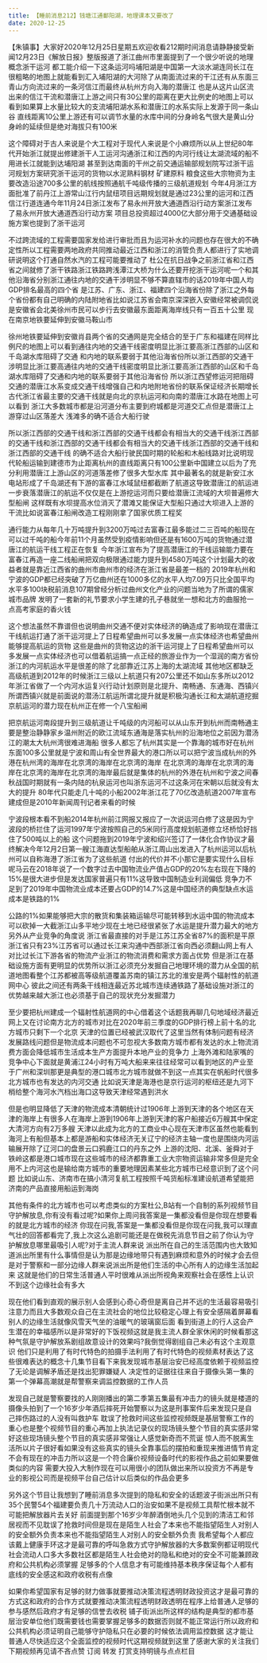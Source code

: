 ```yaml
---
title: 【睡前消息212】钱塘江通鄱阳湖，地理课本又要改了
date: 2020-12-25
---
```


【朱镇事】大家好2020年12月25日星期五欢迎收看212期时间消息请静静接受新闻12月23日《解放日报》整版报道了浙江曲州市里面提到了一个很少听说的地理概念浙干运河
都工能介绍一下这条运河吗埔阳湖是中国第一大淡水湖连同长江在很粗略的地图上就能看到汇入埔阳湖的大河除了从南面流过来的干江还有从东面三青山方向流过来的一条河信江而最终从杭州方向入海的潜唐江
也是从这片山区流出来的信江干流和潜唐江上游之间只有30公里的距离在更大比例史的地图上可以看到如果算上水量比较大的支流埔阳湖水系和潜唐江的水系实际上发源于同一条山谷
直线距离10公里上游还有可以调节水量的水库中间的分身岭名气很大是黄山分身岭的延续但是绝对海拔只有100米

这个障碍对于古人来说是个大工程对于现代人来说是个小麻烦所以从上世纪80年代开始浙江就提出修建浙干人工运河沟通浙江和江西的内河行线让太湖流域的船不用进长江就能到达埔阳湖
甚至到达南面的干州之前交通运输部规划院写过浙干运河规划方案研究浙干运河的货物以水泥熟料钢材 矿建原料 粮食这些大宗物资为主要改造沿途700多公里的航线按照通航千吨级传播的三级航道规划
今年4月浙江方面批准了前丹江上游常山江行内鼠纽项目远期规划就是通过23公里的运河和江西信江行道连通今年11月24日浙江发布了易永州开放大通道西沿行动方案浙江发布了易永州开放大通道西沿行动方案
项目总投资超过4000亿大部分用于交通基础设施方案也提到了浙干运河

不过跨流域的工程需要国家发给进行审批而且为运河补水的问题也存在很大的不确定性所以工程需要两地政府共同推动最近江西和浙江的消管负责人都进行了实地调研说明这个打通自然水汽的工程可能要推动了
杜公在抗日战争之前浙江省和江西省之间就修了浙干铁路浙江铁路跨浅潭江大桥为什么还要开挖浙干运河呢一个和其他沿海省分别浙江通往内地的交通干涉明显不够不算直辖市的话2019年中国人均GDP排名最高的四个省
是江苏、广东、浙江、福建四个沿海省份除了浙江之外每个省份都有自己明确的内陆附地省比如说江苏省会南京深深嵌入安徽经常被调侃说是安徽省会北美徐州市民可以步行去安徽最东面距离海岸线只有一百五十公里
现在南京地铁要延伸到安徽马鞍山市

徐州地铁要延伸到安徽肖县两个省的交通网是完全结合的至于广东和福建在同样比例尺的地图上可以看到通往内地的交通干线密度明显比浙江要高浙江西部的山区和千岛湖水库阻碍了交通
和内地的联系要弱于其他沿海省份所以浙江西部的交通干涉明显比浙江要高通往内地的交通干线密度明显比浙江要高浙江西部的山区和千岛湖水库阻碍了交通和内地的联系要弱于其他沿海省份
所以浙江西望修运河把阻碍交通的潜唐江水系变成交通干线增强自己和内地附地省份的联系保证经济长期增长古代浙江省最主要的交通干线就是向北的京杭运河和向南的潜唐江水路在地图上可以看到
浙江大多数城市都是沿河道分布主要到府城都是河道交汇点但是潜唐江上游穿过山区落差大 浅滩多的确不适合大船行驶

所以浙江西部的交通干线和浙江西部的交通干线都会有相当大的交通干线浙江西部的交通干线和浙江西部的交通干线都会有相当大的交通干线浙江西部的交通干线和浙江西部的交通干线
的确不适合大船行驶民国时期的轮船和木船线路对比说明现代轮船运输到建德市为止距离杭州的直线距离只有100公里新中国建立以后为了充分利用潜唐江上游山区的河道落差修了很多大型水库
其中最著名的就是新安江水电站形成了千岛湖还有下游的富春江水域鼠纽都截断了航道这导致潜唐江的航运进一步衰落潜唐江的航运不仅仅是在上游挖运河而只要给潜唐江流域的大坝普遍修大型船闸
这样既有水坝提高水位消灭了潜滩又能保证大型船只通过大坝进入上游的干流比如说富春江船闸改造工程刚刚拿了国家优质工程奖

通行能力从每年几十万吨提升到3200万吨过去富春江最多能过二三百吨的船现在可以过千吨的船今年前11个月虽然受到疫情影响但还是有1600万吨的货物通过潜唐江的航运干线工程正在恢复
今年浙江宣布为了提高潜唐江的干线运输能力要在富春江再造一座二线船闸把双向极限通过能力提升到4580万吨这个计划最大的收益者就是靠近江西省的曲州市曲州市的经济在浙江省是最差一档的
2019年杭州和宁波的GDP都已经突破了万亿曲州还在1000多亿的水平人均7.09万只比全国平均水平多100块税前消息107期曾经分析过曲州文化产业的问题当地为了所谓的儒家城市品牌
发明了一套新的礼节要求小学生建的孔子巷就坐一想和北方的曲服抢一点高考家庭的香火钱

这个想法虽然不靠谱但也说明曲州交通不便对实体经济的确造成了影响现在潜唐江干线航运打通了浙干运河提上了日程希望曲州可以多发展一点实体经济也希望曲州能够提高航运的货物
这些是曲州的货物这边的浙干运河提上了日程希望曲州可以多发展一点实体经济也可以借着航运搞一点正经的旅游业作为一个湿润的南方省份浙江的内河航运水平是很差的除了北部靠近江苏上海的太湖流域
其他地区都缺乏高级航道到2012年的时候浙江三级以上航道只有207公里还不如山东多所以2012年浙江省做了一个内河水运复兴行动计划原则是北提升、南畅通、东通海、西镇兴
所谓西镇兴就是前面说的潜汤江航运所谓北提升就是积极沟通长江和太湖航道挖掘京航运河的潜力现在杭州正在修一个八宝船闸

把京航运河南段提升到三级航道让千吨级的内河船可以从山东开到杭州而南畅通主要是整治静静家乡温州附近的欧江流域东通海是落实杭州的沿海地位之前因为潜汤江的潮太大杭州湾很难进海船
很多人都忘了杭州其实是一个靠海的城市好在杭州东面100多公里就是宁波和周山有全世界最大的港口所以可以把宁波当成杭州的外港在杭州湾的海岸在北京湾的海岸在北京湾的海岸
在北京湾的海岸在北京湾的海岸在北京湾的海岸在北京湾的海岸最后就是集体的杭州的外港在杭州和宁波之间春秋战国时期就有一条内陆的杭泉运河也叫浙东运河不过这条河在宋朝以后就没有太大的提升
80年代只能走几十吨的小船2002年浙江花了70亿改造航道2007年宣布建成但是2010年新闻周刊记者来看的时候

宁波段根本看不到船2014年杭州前江网报又报应了一次说运河白修了这是因为宁波段的桥拦住了运河1997年宁波按照自己的5米同行高度规划航道修立坯桥恰好挡住了500吨以上的船
这个问题拖到2019年宁波和绍兴签订了一体化合作协议才最终解决今年12月2日第一艘江海直达型船舶从浙江周山出发进入了杭州运河以后杭州可以自称海港了浙江省为了这些航道
付出的代价并不小那它是要实现什么目标呢马云在2018年说了一个数字过去中国物流业产值占GDP的20%左右现在下降的15%是很大进步但是发达国家普遍只有11%这导致中国制造业利润偏低
竞争力不足到了2019年中国物流业成本还要占GDP的14.7%这是中国经济的典型缺点水运成本是铁路的1%

公路的1%如果能够把大宗的散货和集装箱运输尽可能转移到水运中国的物流成本可以砍掉一大截浙江山多平地少现在土地已经很紧张了水运是提升潜力最大的地方另外从产业竞争的角度说
浙江省最直接的对手是江苏江苏全省87%的面积是平原浙江省只有23%江苏省可以通过长江来沟通中西部浙江省向西必须翻山网上有人对比过长江下游各省的物流产业浙江的物流消费和需求方面占优势
但是浙江在基础设施方面有更明显的优势所以浙江必须充分发掘自己地理环境的潜力从全国的航道地图看整个江苏都被高等级航道覆盖苏南的镇江苏北的淮安是两个辐射性的航道网中心
彼此之间还有两条干线相连最近苏北城市连续通铁路了基础设施对浙江的优势越来越大浙江也必须基于自己的现状充分发掘潜力

至少要把杭州建成一个辐射性航道网的中心借着这个话题我再聊几句地域经济最近网上又在讨论南方北方的城市对比在2020年前三季度的GDP排行榜上前十名的北方城市只剩下一个北京
天津的位置已经被武汉取代了这里当然有体制问题有经济发展路线问题但是物流成本问题也不可忽视大多数南方城市都有发达的水上物流消费方面会降低城市生活成本生产方面提升本地产业的竞争力
上海外滩和陆家嘴的竞争中心下面就是黄浦江24小时有万吨大船来来往往经常可以看到地区的产业至于广州和深圳那更是典型的港口城市北方城市就做不到这一点其实在帆船时代很多北方城市也有发达的内河交通
比如说天津是海港也是京行运河的枢纽还是九河下梢给整个海河水汽档出海口这导致天津经常遇到洪水

但是也明显降低了天津的物流成本清朝统计过1906年上游到天津的各个地区在天津的海岸上有很多人在海岸上游到1906年上游到天津的客户船接近6万艘其中保定大清河方向有2万多艘
天津以此成为北方的工商业中心现在天津市区虽然也能看到海河上有船但基本上都是游船和实体经济无关辽宁的经济主轴一度也是围绕内河运输展开除了辽河口的盘景云口鸦鹿江口的丹东之外
上游的沈阳、北溪、釜舜对于铁岭这都是港口城市现在这些城市的经济都靠重工业大宗物资运输非常多但是完全用不上内河这也是输给南方城市的重要地理因素某些北方城市已经意识到了这个问题
比如说山东、济南市在搞小清河复航工程按照千吨货船标准建设航道希望能把济南的产品直接用船运到海岗

其他有条件的北方城市也可以考虑类似的方案杜公,B站有一个自制的系列视频节目守护解放息,你有没有看过呢?如果你上周问我答案是一集都没看但是你现在想要看的就是北方城市的经济
你现在问我,答案是一集都没看但是你现在问我,我可以理直气壮的回答都看完了,我上次这么追剧可能还是在做税先消息节目之前了你认为守护解放息哪里最吸引人呢?对于主流人群来说
派出所在自己的生活范围内也大致知道派出所里有什么事情但是认为那是边缘地带只有遇到麻烦和意外的时候才会去但是对于警察和一部分边缘人群来说派出所是他们生活的中心所有人的边缘生活加起来
这就是他们的日常生活普通人平时很难从派出所视角来观察社会在感性上认识不到这个边缘社会有多大

现在他们看到直观的展示别人会感到心奇心奇但是离自己并不远的生活最容易吸引注意力而且大多数观众自己在主流社会的地位比较稳定心理上有安全感隔着屏幕看别人的边缘生活就像风雪天气坐的油暖气的玻璃窗后面
看到街道上的行人这会产生潜在的幸福感所以是非常好的下饭视频这就是我主流人群全家休闲的时候看那这种气氛是守护解放系剧组故意设计的效果吗?我倒觉得剧组自己未必有这个主观意识
他们只是利用了有时代特色的拍摄手法利用了有时代特色的视频素材表达了这些很难表达的概念十几集节目看下来我发现城市基层治安已经高度依赖于视频监控了无论是调解矛盾还是找出犯罪嫌疑人
决定性的证据往往来自于摄像头第一集的第一个弹幕高潮就是帮警察来调监控数据的工作人员

发现自己就是警察要找的人刚刚播出的第二季第五集最有冲击力的镜头就是楼道的摄像头拍到了一个16岁少年酒后摔死开始警察以为这是刑事案件后来发现只是自己摔伤路过的人没有叫救护车
耽误了抢救时间这些监控视频既是基层警察工作的重心也是整个视频节目的重心再加上执法记录仪的现场镜头整个节目的真实感非常好这些现场镜头整个节目的真实感非常强让人感觉新奇而不荒诞
惊人而不脱离生活所以片子很好看如果没有这些真实的镜头全靠事后的摆拍和重现来推进情节肯定不会有现在的冲击力所以这是一个符合廉价视频设备时代的影视作品之前如果要做类似的内容
需要大投入大制作现在可以用很小的团队做出来所以投资方不再是专业的影视公司而是视频平台自己估计以后类似的作品会更多

另外这个节目让我想到了睡前消息多次提到的隐私和安全的话题波子街派出所只有35个民警54个福建要负责几十万流动人口的治安如果不是视频工具帮忙根本就不可能把解放器片去关好
前面提到那个16岁少年醉酒倒地头几个见到的清洁工和邻居视而不见耽误了抢救时间但是现在是陌生人社会了本来也不能指望陌生人对别人的安全额外负责本来也不能指望陌生人对别人的安全额外负责
我希望每个人都应该戴上健康手环这才是最可靠的呼叫急救方式守护解放器的大多数案例都证明现代社会流动人口多大多数社区都是陌生人社会绝对的隐私和绝对的安全不可能兼顾政府和公共机构必须掌握
足够多的个人信息才有可能维持基本秩序保证每个人都有底线的安全感这和政府收税有点像

如果你希望国家有足够的财力做事就要推动决策流程透明财政投资这才是最可靠的方式这和政府的合作方式就要推动决策流程透明财政透明在程序上给普通人足够的参与感然后政府才有足够的信誉去收税
铺子街派出所这样的结构是典型的都市基层治安单位他们既需要钱也需要掌握足够多的数据否则就不能正常运行所以政府和公共机构必须证明自己能够守护隐私只在必要的时候依法调用监控数据
这才能让普通人尽快适应这个全面监控的视频时代这期视频就到这里了感谢大家的关注我们下期视频再见请不吝点赞 订阅 转发 打赏支持明镜与点点栏目